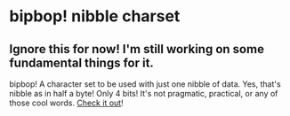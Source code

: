 # bipbop! nibble charset

## Ignore this for now! I'm still working on some fundamental things for it.
bipbop! A character set to be used with just one nibble of data. Yes, that's nibble as in half a byte! Only 4 bits! It's not pragmatic, practical, or any of those cool words. <a href="https://github.com/JohnSpahr/bipbop/wiki">Check it out</a>!
